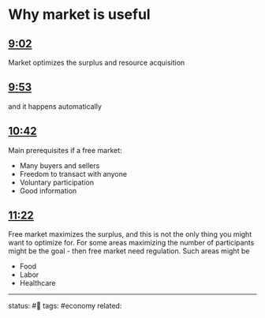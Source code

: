 # Why market is useful
<!-- Generated by <a href="https://www.yinote.co/#installation">YiNote</a> -->

## [9:02](https://www.youtube.com/watch?v=qWzJ6qOa5yY&t=542)

Market optimizes the surplus and resource acquisition

## [9:53](https://www.youtube.com/watch?v=qWzJ6qOa5yY&t=593)

and it happens automatically

## [10:42](https://www.youtube.com/watch?v=qWzJ6qOa5yY&t=642)

Main prerequisites if a free market:
 - Many buyers and sellers
 - Freedom to transact with anyone
 - Voluntary participation
 - Good information

## [11:22](https://www.youtube.com/watch?v=qWzJ6qOa5yY&t=682)

Free market maximizes the surplus, and this is not the only thing you might want to optimize for.
For some areas maximizing the number of participants might be the goal - then free market need regulation.
Such areas might be 
 - Food
 - Labor
 - Healthcare



---
status: #🌱
tags: #economy
related: 